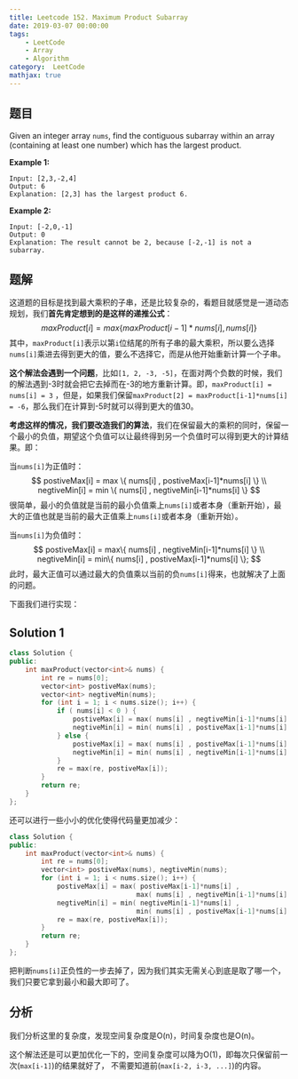 ```yaml
---
title: Leetcode 152. Maximum Product Subarray
date: 2019-03-07 00:00:00
tags:
    - LeetCode 
    - Array 
    - Algorithm 
category:  LeetCode 
mathjax: true
---
```


## 题目

Given an integer array `nums`, find the contiguous subarray within an array (containing at least one number) which has the largest product.

**Example 1:**

```
Input: [2,3,-2,4]
Output: 6
Explanation: [2,3] has the largest product 6.
```

**Example 2:**

```
Input: [-2,0,-1]
Output: 0
Explanation: The result cannot be 2, because [-2,-1] is not a subarray.
```



## 题解

这道题的目标是找到最大乘积的子串，还是比较复杂的，看题目就感觉是一道动态规划，我们**首先肯定想到的是这样的递推公式**：
$$
maxProduct[i] = max\{ maxProduct[i-1] * nums[i] , nums[i] \}
$$
其中，`maxProduct[i]`表示以第`i`位结尾的所有子串的最大乘积，所以要么选择`nums[i]`乘进去得到更大的值，要么不选择它，而是从他开始重新计算一个子串。

**这个解法会遇到一个问题**，比如`[1, 2, -3, -5]`，在面对两个负数的时候，我们的解法遇到-3时就会把它去掉而在-3的地方重新计算。即，`maxProduct[i] = nums[i] = 3` ，但是，如果我们保留`maxProduct[2] = maxProduct[i-1]*nums[i] = -6`，那么我们在计算到-5时就可以得到更大的值30。

**考虑这样的情况，我们要改造我们的算法**，我们在保留最大的乘积的同时，保留一个最小的负值，期望这个负值可以让最终得到另一个负值时可以得到更大的计算结果。即：

当`nums[i]`为正值时：
$$
postiveMax[i] = max \{ nums[i] , postiveMax[i-1]*nums[i] \} \\
negtiveMin[i] = min \{ nums[i] , negtiveMin[i-1]*nums[i] \}
$$
很简单，最小的负值就是当前的最小负值乘上`nums[i]`或者本身（重新开始），最大的正值也就是当前的最大正值乘上`nums[i]`或者本身（重新开始）。

当`nums[i]`为负值时：
$$
postiveMax[i] = max\{ nums[i] , negtiveMin[i-1]*nums[i] \}  \\
negtiveMin[i] = min\{ nums[i] , postiveMax[i-1]*nums[i] \};
$$
此时，最大正值可以通过最大的负值乘以当前的负`nums[i]`得来，也就解决了上面的问题。

下面我们进行实现：

## Solution 1

```cpp
class Solution {
public:
    int maxProduct(vector<int>& nums) {  
        int re = nums[0];
        vector<int> postiveMax(nums);
        vector<int> negtiveMin(nums);
        for (int i = 1; i < nums.size(); i++) {
            if ( nums[i] < 0 ) {
                postiveMax[i] = max( nums[i] , negtiveMin[i-1]*nums[i] );
                negtiveMin[i] = min( nums[i] , postiveMax[i-1]*nums[i] );
            } else {
                postiveMax[i] = max( nums[i] , postiveMax[i-1]*nums[i] );
                negtiveMin[i] = min( nums[i] , negtiveMin[i-1]*nums[i] );
            }
            re = max(re, postiveMax[i]);
        }
        return re;
    }    
};
```

还可以进行一些小小的优化使得代码量更加减少：

```cpp
class Solution {
public:
    int maxProduct(vector<int>& nums) {  
        int re = nums[0];
        vector<int> postiveMax(nums), negtiveMin(nums);
        for (int i = 1; i < nums.size(); i++) {            
            postiveMax[i] = max( postiveMax[i-1]*nums[i] , 
                                max( nums[i] , negtiveMin[i-1]*nums[i] ) );
            negtiveMin[i] = min( negtiveMin[i-1]*nums[i] , 
                                min( nums[i] , postiveMax[i-1]*nums[i] ) );
            re = max(re, postiveMax[i]);
        }
        return re;
    }    
};
```

把判断`nums[i]`正负性的一步去掉了，因为我们其实无需关心到底是取了哪一个，我们只要它拿到最小和最大即可了。

## 分析

我们分析这里的复杂度，发现空间复杂度是O(n)，时间复杂度也是O(n)。

这个解法还是可以更加优化一下的，空间复杂度可以降为O(1)，即每次只保留前一次(`max[i-1]`)的结果就好了， 不需要知道前(`max[i-2, i-3, ...]`)的内容。